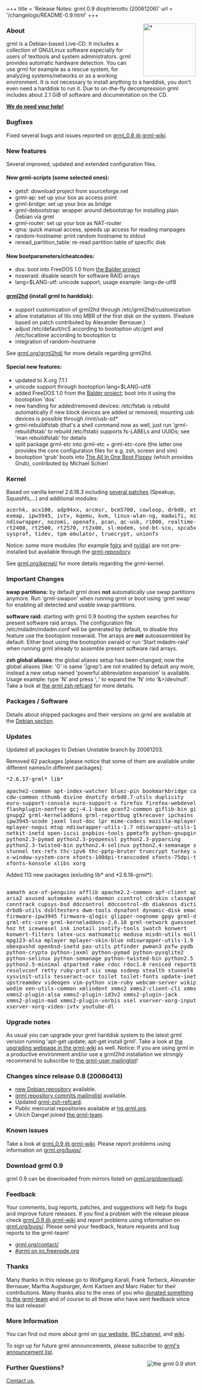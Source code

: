 +++
title = 'Release Notes: grml 0.9 dioptrienotto (20061206)'
url = '/changelogs/README-0.9.html'
+++

<p><a href="/screenshots/"><img align="right" style="margin-left: 20px;
border: 0" src="/screenshots/grml_0.9_small.jpg" width="140" alt="*" /></a></p>

<h3>About</h3>

<p>grml is a Debian-based Live-CD. It includes a collection of GNU/Linux
software especially for users of texttools and system administrators. grml
provides automatic hardware detection. You can use grml for example as a
rescue system, for analyzing systems/networks or as a working environment. It
is not necessary to install anything to a harddisk, you don't even need a
harddisk to run it. Due to on-the-fly decompression grml includes about 2.1
GiB of software and documentation on the CD.</p>

<p><strong><a href="/donations/">We do need your help!</a></strong></p>

<h3>Bugfixes</h3>

<p>Fixed several bugs and issues reported on <a
href="https://github.com/grml/grml/wiki/grml_0.8">grml_0.8 @
grml-wiki</a>.</p>

<h3>New features</h3>

<p>Several improved, updated and extended configuration files.</p>

<h4>New grml-scripts (some selected ones):</h4>

<ul>

<li>getsf: download project from sourceforge.net

<li>grml-ap: set up your box as access point

<li>grml-bridge: set up your box as bridge

<li>grml-debootstrap: wrapper around debootstrap for
installing plain Debian via grml

<li>grml-router: set up your box as NAT-router

<li>qma: quick manual access, speeds up access for reading manpages

<li>random-hostname: print random hostname to stdout

<li>reread_partition_table: re-read partition table of specific disk

</ul>

<h4>New bootparameters/cheatcodes:</h4>

<ul>

<li>dos: boot into FreeDOS 1.0 from <a
href="http://www.finnix.org/Balder">the Balder project</a></li>

<li>noswraid: disable search for software RAID arrays</li>

<li>lang=$LANG-utf: unicode support, usage example:
lang=de-utf8</li>

</ul>

<h4><a href="/grml2hd/">grml2hd</a> (install grml to harddisk):</h4>

<ul>

<li>support customization of grml2hd through
/etc/grml2hd/customization</li>

<li>allow installation of lilo into MBR of the first disk on the system.
(Feature based on patch contributed by Alexander Bernauer.)</li>

<li>adjust /etc/default/rcS according to bootoption utc/gmt
and /etc/localtime according to bootoption tz</li>

<li>integration of random-hostname</li>

</ul>

<p>See <a href="/grml2hd/">grml.org/grml2hd/</a> for more details regarding
grml2hd.</p>

<h4>Special new features:</h4>

<ul>

<li>updated to X.org 7.1.1</li>

<li>unicode support through bootoption lang=$LANG-utf8

<li>added FreeDOS 1.0 from the <a
href="http://www.finnix.org/Balder">Balder project</a>; boot into it using the bootoption 'dos'

<li>new handling for added/removed devices: /etc/fstab is
rebuild automatically if new block devices are added or
removed; mounting usb devices is possible through /mnt/usb-sd*

<li>grml-rebuildfstab (that's a shell command now as well, just run
'grml-rebuildfstab' to rebuild /etc/fstab) supports fs-LABELs and UUIDs;
see 'man rebuildfstab' for details

<li>split package grml-etc into grml-etc + grml-etc-core (the
latter one provides the core configuration files for e.g. zsh,
screen and vim)

<li>bootoption 'grub' boots into <a
href="http://home.arcor.de/mschierlm/bootdisk/">The All In One
Boot Floppy</a> (which provides Grub), contributed by Michael
Schierl</li>

</ul>

<h3>Kernel</h3>

<p>Based on vanilla kernel 2.6.18.3 including <a
href="/kernel/">several patches</a> (Speakup, Squashfs,...) and
additional modules:</p>

<pre class="rahmen">
acerhk, acx100, adp94xx, arcmsr, bcm5700, cowloop, drbd8, et131x,
exmap, ipw3945, ivtv, kqemu, kvm, linux-wlan-ng, madwifi, misdn,
ndiswrapper, nozomi, openafs, pcan, qc-usb, r1000, realtime-lsm,
rt2400, rt2500, rt2570, rt2x00, sl-modem, snd-bt-sco, spca5xx,
sysprof, tidev, tpm_emulator, truecrypt, unionfs
</pre>

<p>Notice: some more modules (for example <a
href="https://github.com/grml/grml/wiki/ati">fglrx</a> and <a
href="https://github.com/grml/grml/wiki/nvidia">nvidia</a>) are not
pre-installed but available through the <a
href="http://deb.grml.org/">grml-repository</a>.</p>

<p>See <a href="/kernel/">grml.org/kernel/</a> for more details regarding
the grml-kernel.</p>

<h3>Important Changes</h3>

<p><strong>swap partitions:</strong> by default grml does
<strong>not</strong> automatically use swap partitions anymore.
Run 'grml-swapon' when running grml or boot using 'grml swap'
for enabling all detected and usable swap partitions.</p>

<p><strong>software raid:</strong> starting with grml 0.9
booting the system searches for present software raid arrays.
The configuration file /etc/mdadm/mdadm.conf will be generated
by default, to disable this feature use the bootopion noswraid.
The arrays are <strong>not</strong> autoassembled by default.
Either boot using the bootoption swraid or run 'Start
mdadm-raid' when running grml already to assemble present
software raid arrays.</p>

<p><strong>zsh global aliases:</strong> the global aliases
setup has been changed; now the global aliases (like: 'G' is
same '|grep') are not enabled by default any more, instead a
new setup named 'powerful abbreviation expansion' is available.
Usage example: type 'N' and press ',.' to expand the 'N' into
'&amp;&gt;/dev/null'. Take a look at <a
href="/zsh/#grmlzshrefcard">the grml zsh refcard</a> for more
details.</p>

<h3>Packages / Software</h3>

<p>Details about shipped packages and their versions on grml are available at
the <a href="/files/#debian">Debian section</a>.</p>

<h3>Updates</h3>

<p>Updated all packages to Debian Unstable branch by 20061203.</p>

<p>Removed 62 packages [please notice that some of them are available under
different names/in different packages]:</p>

<pre class="rahmen">
*2.6.17-grml* lib*

apache2-common apt-index-watcher bluez-pin bookmarkbridge camgrab cdw
cdw-common cthumb divine dnotify drbd0.7-utils duplicity
euro-support-console euro-support-x firefox firefox-webdeveloper
flashplugin-nonfree gcj-4.1-base gconf2-common giflib-bin giflib3g
gnupg2 grml-kerneladdons grml-reportbug gtkrecover ipchains ipmasqadm
ipw3945-ucode jaxml lout-doc lpr mime-codecs mozilla-mplayer
mplayer-nogui mtop ndiswrapper-utils-1.7 ndiswrapper-utils-1.8
netkit-inetd open-iscsi pnpbios-tools ppmtofb python-gnupginterface
python2.3-pymad python2.3-pyopenssl python2.3-pyparsing
python2.3-twisted-bin python2.4-selinux python2.4-semanage scanerrlog
stunnel tex-refs thc-ipv6 thc-pptp-bruter truecrypt turkey update
x-window-system-core xfonts-100dpi-transcoded xfonts-75dpi-transcoded
xfonts-konsole xlibs xorg
</pre>

<p>Added 113 new packages (exluding lib* and *2.6.18-grml*):</p>

<pre class="rahmen">

aamath ace-of-penguins afflib apache2.2-common apf-client apf-server
aria2 asused automake avahi-daemon ccontrol cdrskin classpath-gtkpeer
conntrack cupsys-bsd ddccontrol ddccontrol-db diakonos diction dov4l
drbd8-utils dsbltesters dwm-tools dynafont dynamic-disk emacs emelfm
firmware-ipw3945 firmware-qlogic glipper-nognome gpgv grml-debootstrap
grml-etc-core grml-kerneladdons-2.6.18 grml-network guessnet histring
hoz ht iceweasel ink inotail inotify-tools iwatch konwert
konwert-filters latex-ucs mathomatic medusa misdn-utils molly-guard
mpg123-alsa mplayer mplayer-skin-blue ndiswrapper-utils-1.9 ne
obexpushd openbsd-inetd pax-utils ptfinder pwman3 pxfw pydb
python-crypto python-jaxml python-pymad python-pysqlite2
python-selinux python-semanage python-twisted-bin python2.5
python2.5-minimal qtparted rake rdoc rdoc1.8 reniced reportbug
resolvconf retty ruby-prof sic smap ssdeep stealth stunnel4 synergy
sysvinit-utils tesseract-ocr toilet toilet-fonts update-inetd
upstreamdev videogen vim-python vim-ruby webcam-server wikipedia2text
wodim xen-utils-common xmlindent xmms2 xmms2-client-cli xmms2-core
xmms2-plugin-alsa xmms2-plugin-id3v2 xmms2-plugin-jack
xmms2-plugin-mad xmms2-plugin-vorbis xsel xserver-xorg-input-vmmouse
xserver-xorg-video-ivtv youtube-dl
</pre>

<h3>Upgrade notes</h3>

<p>As usual you can upgrade your grml harddisk system to the latest grml
version running 'apt-get update; apt-get install grml'. Take a look at <a
href="https://github.com/grml/grml/wiki/upgrading">the upgrading webpage in
the grml-wiki</a> as well. Notice: If you are using grml in a productive
environment and/or use a grml2hd installation we strongly recommend to
subscribe to <a href="/mailinglist/">the grml-user
mailinglist</a>!</p>

<h3>Changes since release 0.8 (20060413)</h3>

<ul>
<li><a href="http://lists.mur.at/pipermail/grml/2006-December/001159.html">new Debian repository</a> available.
<li><a href="http://ml.grml.org/list/hg-commits.en.html">grml repository commits mailinglist</a> available.
<li>Updated <a href="/zsh/#grmlzshrefcard">grml-zsh-refcard</a>.
<li>Public mercurial repositories available at <a
href="http://hg.grml.org/">hg.grml.org</a>.
<li>Ulrich Dangel joined <a href="/team/">the grml-team</a>.
</ul>

<h3>Known issues</h3>

<p>Take a look at <a
href="https://github.com/grml/grml/wiki/grml_0.9">grml_0.9 @ grml-wiki</a>.
Please report problems using information on <a
href="/bugs/">grml.org/bugs/</a>.</p>

<h3>Download grml 0.9</h3>

<p>grml 0.9 can be downloaded from mirrors listed on <a
href="/download/">grml.org/download/</a>.</p>

<h3>Feedback</h3>

<p>Your comments, bug reports, patches, and suggestions will help fix bugs
and improve future releases. If you find a problem with the release please
check <a href="https://github.com/grml/grml/wiki/grml_0.9">grml_0.9 @
grml-wiki</a> and report problems using information on <a
href="/bugs/">grml.org/bugs/</a>. Please send your feedback, feature
requests and bug reports to the grml-team!</p>

<ul>
<li><a href="/contact/">grml.org/contact/</a>
<li><a href="/irc/">#grml on irc.freenode.org</a>
</ul>

<h3>Thanks</h3>

<p>Many thanks in this release go to Wolfgang Karall, Frank
Terbeck, Alexander Bernauer, Martha Augsburger, Arnt Karlsen
and Marc Haber for their contributions. Many thanks also to the
ones of you who <a href="/donations/">donated something to the
grml-team</a> and of course to all those who have sent feedback
since the last release!</p>

<h3>More Information</h3>

<p>You can find out more about grml on <a href="/">our website</a>, <a
href="/irc/">IRC channel</a>, and <a href="http://wiki.grml.org/">wiki</a>.

<p>To sign up for future grml announcements, please subscribe to <a
href="http://lists.mur.at/mailman/listinfo/grml-announce"> grml's
announcement list</a>.</p>


<p><a
href="http://www.spreadshirt.net/shop.php?article_id=3966156&view_id=4#top"><img
align="right" style="margin-left: 20px; border: 0"
src="/img/grmlshirt_0.9.jpg" alt="the grml 0.9 shirt" /></a></p>

<h3>Further Questions?</h3>

<p><a href="/contact/">Contact us.</a></p>
